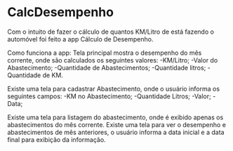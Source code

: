 CalcDesempenho
==============

Com o intuito de fazer o cálculo de quantos KM/Litro de está fazendo o automóvel foi feito a app Cálculo de Desempenho.

Como funciona a app:
Tela principal mostra o desempenho do mês corrente, onde são calculados os seguintes valores:
-KM/Litro;
-Valor do Abastecimento;
-Quantidade de Abastecimentos;
-Quantidade litros;
-Quantidade de KM.

Existe uma tela para cadastrar Abastecimento, onde o usuário informa os seguintes campos:
-KM no Abastecimento;
-Quantidade Litros;
-Valor;
-Data;

Existe uma tela para listagem do abastecimento, onde é exibido apenas os abastecimentos do mês corrente.
Existe uma tela para ver o desempenho e abastecimentos de mês anteriores, o usuário informa a data inicial e a data final para exibição da informação.

